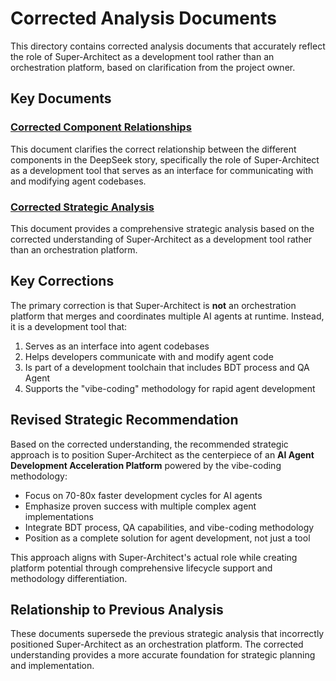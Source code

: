 # Corrected Analysis Documents

This directory contains corrected analysis documents that accurately reflect the role of Super-Architect as a development tool rather than an orchestration platform, based on clarification from the project owner.

## Key Documents

### [Corrected Component Relationships](corrected_component_relationships.md)
This document clarifies the correct relationship between the different components in the DeepSeek story, specifically the role of Super-Architect as a development tool that serves as an interface for communicating with and modifying agent codebases.

### [Corrected Strategic Analysis](corrected_strategic_analysis.md)
This document provides a comprehensive strategic analysis based on the corrected understanding of Super-Architect as a development tool rather than an orchestration platform.

## Key Corrections

The primary correction is that Super-Architect is **not** an orchestration platform that merges and coordinates multiple AI agents at runtime. Instead, it is a development tool that:

1. Serves as an interface into agent codebases
2. Helps developers communicate with and modify agent code
3. Is part of a development toolchain that includes BDT process and QA Agent
4. Supports the "vibe-coding" methodology for rapid agent development

## Revised Strategic Recommendation

Based on the corrected understanding, the recommended strategic approach is to position Super-Architect as the centerpiece of an **AI Agent Development Acceleration Platform** powered by the vibe-coding methodology:

- Focus on 70-80x faster development cycles for AI agents
- Emphasize proven success with multiple complex agent implementations
- Integrate BDT process, QA capabilities, and vibe-coding methodology
- Position as a complete solution for agent development, not just a tool

This approach aligns with Super-Architect's actual role while creating platform potential through comprehensive lifecycle support and methodology differentiation.

## Relationship to Previous Analysis

These documents supersede the previous strategic analysis that incorrectly positioned Super-Architect as an orchestration platform. The corrected understanding provides a more accurate foundation for strategic planning and implementation.

